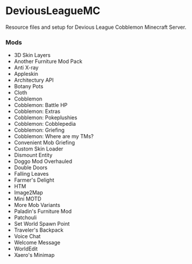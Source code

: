 # DeviousLeagueMC
Resource files and setup for Devious League Cobblemon Minecraft Server.

### Mods
- 3D Skin Layers
- Another Furniture Mod Pack
- Anti X-ray
- Appleskin
- Architectury API
- Botany Pots
- Cloth
- Cobblemon
- Cobblemon: Battle HP
- Cobblemon: Extras
- Cobblemon: Pokeplushies
- Cobblemon: Cobblepedia
- Cobblemon: Griefing
- Cobblemon: Where are my TMs?
- Convenient Mob Griefing
- Custom Skin Loader
- Dismount Entity
- Doggo Mod Overhauled
- Double Doors
- Falling Leaves
- Farmer's Delight
- HTM
- Image2Map
- Mini MOTD
- More Mob Variants
- Paladin's Furniture Mod
- Patchouli
- Set World Spawn Point
- Traveler's Backpack
- Voice Chat
- Welcome Message
- WorldEdit
- Xaero's Minimap
